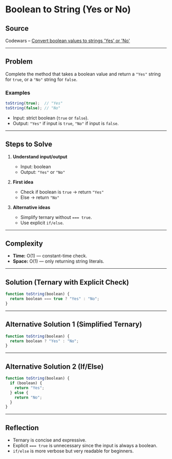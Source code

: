 # Boolean to String (Yes or No)

## Source
Codewars – [Convert boolean values to strings 'Yes' or 'No'](https://www.codewars.com/kata/53369039d7ab3ac506000467)

---

## Problem
Complete the method that takes a boolean value and return a `"Yes"` string for `true`, or a `"No"` string for `false`.  

### Examples
```js
toString(true);  // "Yes"
toString(false); // "No"
```

- Input: strict boolean (`true` or `false`).  
- Output: `"Yes"` if input is `true`, `"No"` if input is `false`.  

---

## Steps to Solve
1. **Understand input/output**  
   - Input: boolean  
   - Output: `"Yes"` or `"No"`  

2. **First idea**  
   - Check if boolean is `true` → return `"Yes"`  
   - Else → return `"No"`  

3. **Alternative ideas**  
   - Simplify ternary without `=== true`.  
   - Use explicit `if/else`.  

---

## Complexity
- **Time:** O(1) — constant-time check.  
- **Space:** O(1) — only returning string literals.  

---

## Solution (Ternary with Explicit Check)
```javascript
function toString(boolean) {
  return boolean === true ? "Yes" : "No";
}
```

---

## Alternative Solution 1 (Simplified Ternary)
```javascript
function toString(boolean) {
  return boolean ? "Yes" : "No";
}
```

---

## Alternative Solution 2 (If/Else)
```javascript
function toString(boolean) {
  if (boolean) {
    return "Yes";
  } else {
    return "No";
  }
}
```

---

## Reflection
- Ternary is concise and expressive.  
- Explicit `=== true` is unnecessary since the input is always a boolean.  
- `if/else` is more verbose but very readable for beginners.  
